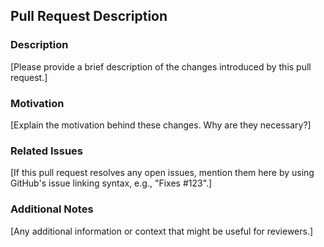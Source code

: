 ## Pull Request Description

### Description

[Please provide a brief description of the changes introduced by this pull request.]

### Motivation

[Explain the motivation behind these changes. Why are they necessary?]

### Related Issues

[If this pull request resolves any open issues, mention them here by using GitHub's issue linking syntax, e.g., "Fixes #123".]

### Additional Notes

[Any additional information or context that might be useful for reviewers.]

